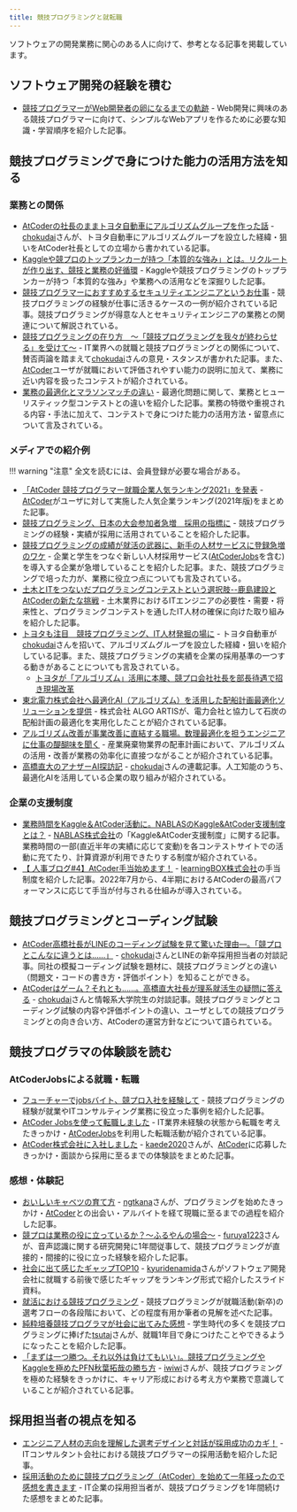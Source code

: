 ```yaml
---
title: 競技プログラミングと就転職
---
```


ソフトウェアの開発業務に関心のある人に向けて、参考となる記事を掲載しています。

## ソフトウェア開発の経験を積む

- [競技プログラマーがWeb開発者の卵になるまでの軌跡](https://qiita.com/__Null_Null_/items/940305f068ef9df659d9) - Web開発に興味のある競技プログラマーに向けて、シンプルなWebアプリを作るために必要な知識・学習順序を紹介した記事。

## 競技プログラミングで身につけた能力の活用方法を知る

### 業務との関係

- [AtCoderの社長のままトヨタ自動車にアルゴリズムグループを作った話](https://chokudai.hatenablog.com/entry/2022/08/08/211746) - [chokudai](https://twitter.com/chokudai)さんが、トヨタ自動車にアルゴリズムグループを設立した経緯・狙いをAtCoder社長としての立場から書かれている記事。
- [Kaggleや競プロのトップランカーが持つ「本質的な強み」とは。リクルートが作り出す、競技と業務の好循環](https://hatenanews.com/articles/2023/01/18/103000) - Kaggleや競技プログラミングのトップランカーが持つ「本質的な強み」や業務への活用などを深掘りした記事。
- [競技プログラマーにおすすめするセキュリティエンジニアというお仕事](https://qiita.com/shioshiota/items/6f6cc42303ac72388693) - 競技プログラミングの経験が仕事に活きるケースの一例が紹介されている記事。競技プログラミングが得意な人とセキュリティエンジニアの業務との関連について解説されている。
- [競技プログラミングの在り方　～「競技プログラミングを我々が終わらせる」を受けて～](https://chokudai.hatenablog.com/entry/2021/04/01/115755) - IT業界への就職と競技プログラミングとの関係について、賛否両論を踏まえて[chokudai](https://twitter.com/chokudai)さんの意見・スタンスが書かれた記事。また、[AtCoder](https://atcoder.jp/)ユーザが就職において評価されやすい能力の説明に加えて、業務に近い内容を扱ったコンテストが紹介されている。
- [業務の最適化とマラソンマッチの違い](https://gasin.hatenadiary.jp/entry/2022/04/26/212619) - 最適化問題に関して、業務とヒューリスティック型コンテストとの違いを紹介した記事。業務の特徴や重視される内容・手法に加えて、コンテストで身につけた能力の活用方法・留意点について言及されている。

### メディアでの紹介例

!!! warning "注意"
    全文を読むには、会員登録が必要な場合がある。

- [「AtCoder 競技プログラマー就職企業人気ランキング2021」を発表](https://prtimes.jp/main/html/rd/p/000000035.000028415.html) - [AtCoder](https://atcoder.jp/)がユーザに対して実施した人気企業ランキング(2021年版)をまとめた記事。
- [競技プログラミング、日本の大会参加者急増　採用の指標に](https://www.chunichi.co.jp/article/180774) - 競技プログラミングの経験・実績が採用に活用されていることを紹介した記事。
- [競技プログラミングの成績が就活の武器に、新手の人材サービスに登録急増のワケ](https://xtech.nikkei.com/atcl/nxt/column/18/00001/05563/) - 企業と学生をつなぐ新しい人材採用サービス([AtCoderJobs](https://jobs.atcoder.jp/)を含む)を導入する企業が急増していることを紹介した記事。また、競技プログラミングで培った力が、業務に役立つ点についても言及されている。
- [土木とITをつないだプログラミングコンテストという選択肢--鹿島建設とAtCoderの新たな挑戦](https://japan.cnet.com/article/35166817/) - 土木業界におけるITエンジニアの必要性・需要・将来性と、プログラミングコンテストを通したIT人材の確保に向けた取り組みを紹介した記事。
- [トヨタも注目　競技プログラミング、IT人材発掘の場に](https://www.nikkei.com/article/DGXZQOUC233L90T20C22A8000000/) - トヨタ自動車が[chokudai](https://twitter.com/chokudai)さんを招いて、アルゴリズムグループを設立した経緯・狙いを紹介している記事。また、競技プログラミングの実績を企業の採用基準の一つする動きがあることについても言及されている。
    - [トヨタが「アルゴリズム」活用に本腰、競プロ会社社長を部長待遇で招き現場改革](https://xtech.nikkei.com/atcl/nxt/column/18/00001/07109/?n_cid=nbpnxt_twed_it)
- [東北電力株式会社へ最適化AI（アルゴリズム）を活用した配船計画最適化ソリューションを提供](https://prtimes.jp/main/html/rd/p/000000008.000085809.html) - 株式会社 ALGO ARTISが、電力会社と協力して石炭の配船計画の最適化を実用化したことが紹介されている記事。
- [アルゴリズム改善が事業改善に直結する職場。数理最適化を担うエンジニアに仕事の醍醐味を聞く](https://note.com/fanfare_inc/n/ncb71f10508cd) - 産業廃棄物業界の配車計画において、アルゴリズムの活用・改善が業務の効率化に直接つながることが紹介されている記事。
- [高橋直大のアナザーAI探訪記](https://xtech.nikkei.com/atcl/nxt/column/18/02204/) - [chokudai](https://twitter.com/chokudai)さんの連載記事。人工知能のうち、最適化AIを活用している企業の取り組みが紹介されている。

### 企業の支援制度

- [業務時間をKaggle＆AtCoder活動に。NABLASのKaggle&AtCoder支援制度とは？](https://www.nablas.com/post/%E6%A5%AD%E5%8B%99%E6%99%82%E9%96%93%E3%82%92kaggle%EF%BC%86atcoder%E6%B4%BB%E5%8B%95%E3%81%AB%E3%80%82nablas%E3%81%AEkaggle-atcoder%E6%94%AF%E6%8F%B4%E5%88%B6%E5%BA%A6%E3%81%A8%E3%81%AF%EF%BC%9F-1) - [NABLAS株式会社](https://www.nablas.com/about?lang=ja)の「Kaggle&AtCoder支援制度」に関する記事。業務時間の一部(直近半年の実績に応じて変動)を各コンテストサイトでの活動に充てたり、計算資源が利用できたりする制度が紹介されている。
- [【 人事ブログ#4】AtCoder手当始めます！](https://www.wantedly.com/companies/learningbox/post_articles/437986) - [learningBOX株式会社](https://learningbox.online/)の手当制度を紹介した記事。2022年7月から、4半期におけるAtCoderの最高パフォーマンスに応じて手当が付与される仕組みが導入されている。

## 競技プログラミングとコーディング試験

- [AtCoder高橋社長がLINEのコーディング試験を見て驚いた理由―。「競プロとこんなに違うとは……」](https://gaishishukatsu.com/archives/191528) - [chokudai](https://twitter.com/chokudai)さんとLINEの新卒採用担当者の対談記事。同社の模擬コーディング試験を題材に、競技プログラミングとの違い（問題文・コードの書き方・評価ポイント）を知ることができる。
- [AtCoderはゲーム？それとも……。高橋直大社長が理系就活生の疑問に答える](https://gaishishukatsu.com/archives/191539) - [chokudai](https://twitter.com/chokudai)さんと情報系大学院生の対談記事。競技プログラミングとコーディング試験の内容や評価ポイントの違い、ユーザとしての競技プログラミングとの向き合い方、AtCoderの運営方針などについて語られている。

## 競技プログラマの体験談を読む

### AtCoderJobsによる就職・転職

- [フューチャーでjobsバイト、競プロ入社を経験して](https://future-architect.github.io/articles/20201102/) - 競技プログラミングの経験が就業やITコンサルティング業務に役立った事例を紹介した記事。
- [AtCoder Jobsを使って転職しました](https://xkttqm.hatenablog.com/entry/2021/08/04/230000) - IT業界未経験の状態から転職を考えたきっかけ・[AtCoderJobs](https://jobs.atcoder.jp/)を利用した転職活動が紹介されている記事。
- [AtCoder株式会社に入社しました](https://kaede2020.hatenablog.com/entry/2023/02/01/190234) - [kaede2020](https://atcoder.jp/users/kaede2020)さんが、[AtCoder](https://atcoder.jp/)に応募したきっかけ・面談から採用に至るまでの体験談をまとめた記事。

### 感想・体験記

- [おいしいキャベツの育て方](https://ngtkana.hatenablog.com/entry/2021/03/17/210830) - [ngtkana](https://atcoder.jp/users/ngtkana)さんが、プログラミングを始めたきっかけ・[AtCoder](https://atcoder.jp/)との出会い・アルバイトを経て現職に至るまでの過程を紹介した記事。
- [競プロは業務の役に立っているか？～ふるやんの場合～](https://www.creativ.xyz/shakaijin-first-anniversary/) - [furuya1223](https://atcoder.jp/users/furuya1223)さんが、音声認識に関する研究開発に1年間従事して、競技プログラミングが直接的・間接的に役に立った経験を紹介した記事。
- [社会に出て感じたギャップTOP10](https://docs.google.com/presentation/d/16hCteY3ap_IIIyaT4KMmRBHM4X_4wt0Ge_kd9V_xg8s/edit#slide=id.g2cb369b990_0_113) - [kyuridenamida](https://atcoder.jp/users/kyuridenamida)さんがソフトウェア開発会社に就職する前後で感じたギャップをランキング形式で紹介したスライド資料。
- [就活における競技プログラミング](https://jp.magicode.io/Naoki08/articles/af358537e0d94143be6b07473da4fecb) - 競技プログラミングが就職活動(新卒)の選考フローの各段階において、どの程度有用か筆者の見解を述べた記事。
- [純粋培養競技プログラマが社会に出てみた感想](https://tsutaj.hatenablog.com/entry/2020/12/13/000000) - 学生時代の多くを競技プログラミングに捧げた[tsutaj](https://atcoder.jp/users/tsutaj)さんが、就職1年目で身につけたことやできるようになったことを紹介した記事。
- [「まずは一つ勝つ。それ以外は負けてもいい」。競技プログラミングやKaggleを極めたPFN秋葉拓哉の勝ち方](https://liiga.me/columns/761) - [iwiwi](https://twitter.com/iwiwi)さんが、競技プログラミングを極めた経験をきっかけに、キャリア形成における考え方や業務で意識していることが紹介されている記事。

## 採用担当者の視点を知る

- [エンジニア人材の志向を理解した選考デザインと対話が採用成功のカギ！](https://saponet.mynavi.jp/column/detail/20211208135429.html) - ITコンサルタント会社における競技プログラマーの採用活動を紹介した記事。
- [採用活動のために競技プログラミング（AtCoder）を始めて一年経ったので感想を書きます](https://qiita.com/nabata/items/44fa3995e476b12b9860) - IT企業の採用担当者が、競技プログラミングを1年間続けた感想をまとめた記事。
